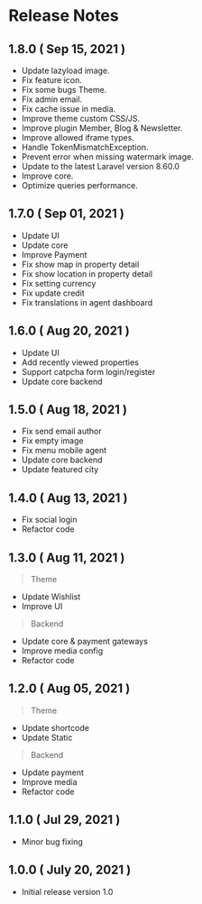 # Release Notes

## 1.8.0 ( Sep 15, 2021 )

- Update lazyload image.
- Fix feature icon.
- Fix some bugs Theme.
- Fix admin email.
- Fix cache issue in media.
- Improve theme custom CSS/JS.
- Improve plugin Member, Blog & Newsletter.
- Improve allowed iframe types.
- Handle TokenMismatchException.
- Prevent error when missing watermark image.
- Update to the latest Laravel version 8.60.0
- Improve core.
- Optimize queries performance.

## 1.7.0 ( Sep 01, 2021 )

- Update UI
- Update core
- Improve Payment
- Fix show map in property detail
- Fix show location in property detail
- Fix setting currency
- Fix update credit
- Fix translations in agent dashboard

## 1.6.0 ( Aug 20, 2021 )

- Update UI
- Add recently viewed properties
- Support catpcha form login/register
- Update core backend

## 1.5.0 ( Aug 18, 2021 )

- Fix send email author
- Fix empty image
- Fix menu mobile agent
- Update core backend
- Update featured city

## 1.4.0 ( Aug 13, 2021 )

- Fix social login
- Refactor code

## 1.3.0 ( Aug 11, 2021 )

> Theme 

- Update Wishlist
- Improve UI

> Backend

- Update core & payment gateways
- Improve media config
- Refactor code


## 1.2.0 ( Aug 05, 2021 )

> Theme 

- Update shortcode
- Update Static

> Backend

- Update payment
- Improve media
- Refactor code

## 1.1.0 ( Jul 29, 2021 )

- Minor bug fixing

## 1.0.0 ( July 20, 2021 )

- Initial release version 1.0